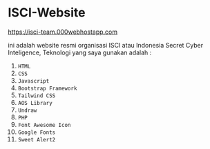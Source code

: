 # ISCI-Website

https://isci-team.000webhostapp.com

ini adalah website resmi organisasi ISCI atau Indonesia Secret Cyber Inteligence, 
Teknologi yang saya gunakan adalah : 
1. `HTML`
2. `CSS`
3. `Javascript`
4. `Bootstrap Framework`
5. `Tailwind CSS`
6. `AOS Library`
7. `Undraw`
8. `PHP`
9. `Font Awesome Icon`
10. `Google Fonts`
11. `Sweet Alert2`

